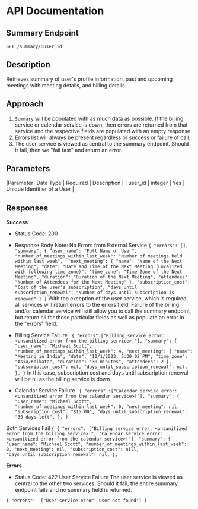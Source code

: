 # API Documentation

## Summary Endpoint

    GET /summary/:user_id

## Description

Retrieves summary of user's profile information, past and upcoming meetings with meeting details, and billing details.

## Approach

 1. `Summary` will be populated with as much data as possible. If the billing service or calendar service is down, then errors are returned from that service and the respective fields are populated with an empty response.
 2. Errors list will always be present regardless or success or failure of call.
 3. The user service is viewed as central to the summary endpoint. Should it fail, then we "fail fast" and return an error.

## Parameters

|Parameter|  Data Type  | Required | Description						   |
| user_id     |     integer    |      Yes     | Unique Identifier of a User |


## Responses

**Success**

 - Status Code: 200
 - Response Body
	Note: No Errors from External Service
    ``{ "errors": [],
       "summary": {
           "user_name": "Full Name of User",
           "number_of_meetings_within_last_week": "Number of meetings held within last week", 
           "next_meeting": {
    	       "name": "Name of the Next Meeting",
    	       "date": "Date and Time of the Next Meeting (Localized with following time_zone)",
    	       "time_zone": "Time Zone of the Next Meeting",
    	       "duration": "Duration of the Next Meeting",
    	       "attendees": "Number of Attendees for the Next Meeting"
    	      },
    	     "subscription_cost": "Cost of the user's subscription",
    	     "days until subscription_renewal": "Number of days until subscription is renewed"
    	    }
    	 }``
With the exception of the user service, which is required, all services will return errors to the errors field. Failure of the billing and/or calendar service will still allow you to call the summary endpoint, but return nil for those particular fields as well as populate an error in the "errors" field.

- Billing Service Failure
`` {
      "errors":["Billing service error: <unsanitized error from the billing service>!"],
      "summary": {
        "user_name": "Michael Scott",
        "number_of_meetings_within_last_week": 4,
        "next_meeting": { "name": "Meeting in India", "date": "10/1/2023, 5:30:02 PM", "time_zone": "Asia/Kolkata", "duration": "30 minutes", "attendees": 2 },
        "subscription_cost": nil,
        "days_until_subscription_renewal": nil,
      },
    }``
    In this case, subscription cost and days until subscription renewal will be nil as the billing service is down
- Calendar Service Failure
`` {
      "errors" :["Calendar service error: <unsanitized error from the calendar service>!"],
      "summary": {
        "user_name": "Michael Scott",
        "number_of_meetings_within_last_week": 0,
        "next_meeting": nil,
        "subscription_cost": "$15.00",
        "days_until_subscription_renewal": "30 days left",
      },
    }``

Both Services Fail
``{
		{ "errors": ["Billing service error: <unsanitized error from the billing service>!",
"Calendar service error: <unsanitized error from the calendar service>!"],
      "summary": {
        "user_name": "Michael Scott",
        "number_of_meetings_within_last_week": 0,
        "next_meeting": nil,
        "subscription_cost": nill,
        "days_until_subscription_renewal": nil,
      },
``

**Errors**
 - Status Code: 422
User Service Failure
The user service is viewed as central to the other two services. Should it fail, the entire summary endpoint fails and no summary field is returned.

``{ "errors":  ["User service error: User not found"] }``
